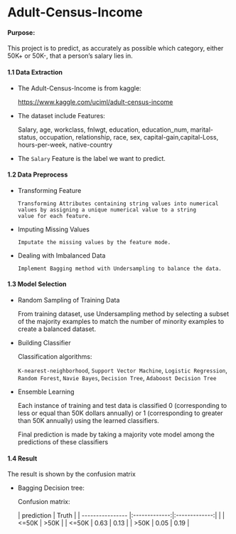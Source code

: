 # Adult-Census-Income

#### Purpose:

  This project is to predict, as accurately as possible which category, either 50K+ or 50K-, that a person’s salary lies in. 

#### 1.1 Data Extraction

   * The Adult-Census-Income is from kaggle:
   
   
        https://www.kaggle.com/uciml/adult-census-income
   
    
   * The dataset include Features:

        Salary, age, workclass, fnlwgt, education, education_num, marital-status, occupation, relationship, race, sex, capital-gain,capital-Loss, hours-per-week, native-country
  
   * The `Salary` Feature is the label we want to predict.
  
#### 1.2 Data Preprocess

  
  * Transforming Feature
  
      ```
      Transforming Attributes containing string values into numerical values by assigning a unique numerical value to a string        value for each feature. 
      ```
  
  
  * Imputing Missing Values
  
      ```
      Imputate the missing values by the feature mode.
      ```
  
  
  * Dealing with Imbalanced Data
       
       ```
       Implement Bagging method with Undersampling to balance the data.
       ```

#### 1.3 Model Selection
  
  
  * Random Sampling of Training Data
      
      From training dataset, use Undersampling method by selecting a subset of the majority examples to match the number of minority examples to create a balanced dataset.
        
  
  * Building Classifier
  
      Classification algorithms:
  
      `K-nearest-neighborhood`, `Support Vector Machine`, `Logistic Regression`, `Random Forest`, `Navie Bayes`, `Decision Tree`, `Adaboost Decision Tree`
     
   * Ensemble Learning
    
        Each instance of training and test data is classified 0 (corresponding to less or equal than 50K dollars annually) or 1 (corresponding to greater than 50K annually) using the learned classifiers.
        
        Final prediction is made by taking a majority vote model among the predictions of these classifiers

#### 1.4 Result
   
   The result is shown by the confusion matrix
   
   * Bagging Decision tree:
   
        Confusion matrix:
        
        
       
    
        | prediction         |  Truth                       |
        | ----------------   |:-------------:|:-------------:| 
        |                    | <=50K        |    >50K       |
        | <=50K              | 0.63          |    0.13       |
        | >50K               |   0.05        |    0.19       |

        

    
